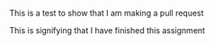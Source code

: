 This is a test to show that I am making a pull request

This is signifying that I have finished this assignment
